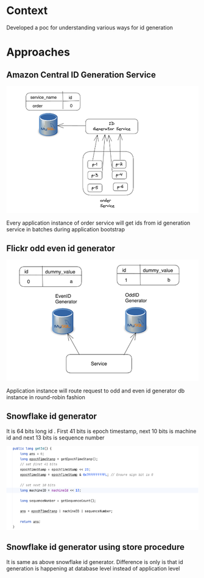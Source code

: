 # Context
Developed a poc for understanding various ways for id generation

# Approaches

## Amazon Central ID Generation Service

![img.png](img.png)

Every application instance of order service will get ids from id generation service in batches during application bootstrap

## Flickr odd even id generator

![img_1.png](img_1.png)

Application instance will route request to odd and even id generator db instance in round-robin fashion

## Snowflake id generator
It is 64 bits long id . First 41 bits is epoch timestamp, next 10 bits is machine id and next 13 bits is sequence number

![img_2.png](img_2.png)

## Snowflake id generator using store procedure
It is same as above snowflake id generator. Difference is only is that id generation is happening at database level instead of application level